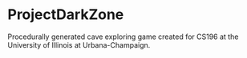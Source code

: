 # ProjectDarkZone
Procedurally generated cave exploring game created for CS196 at the University of Illinois at Urbana-Champaign. 
